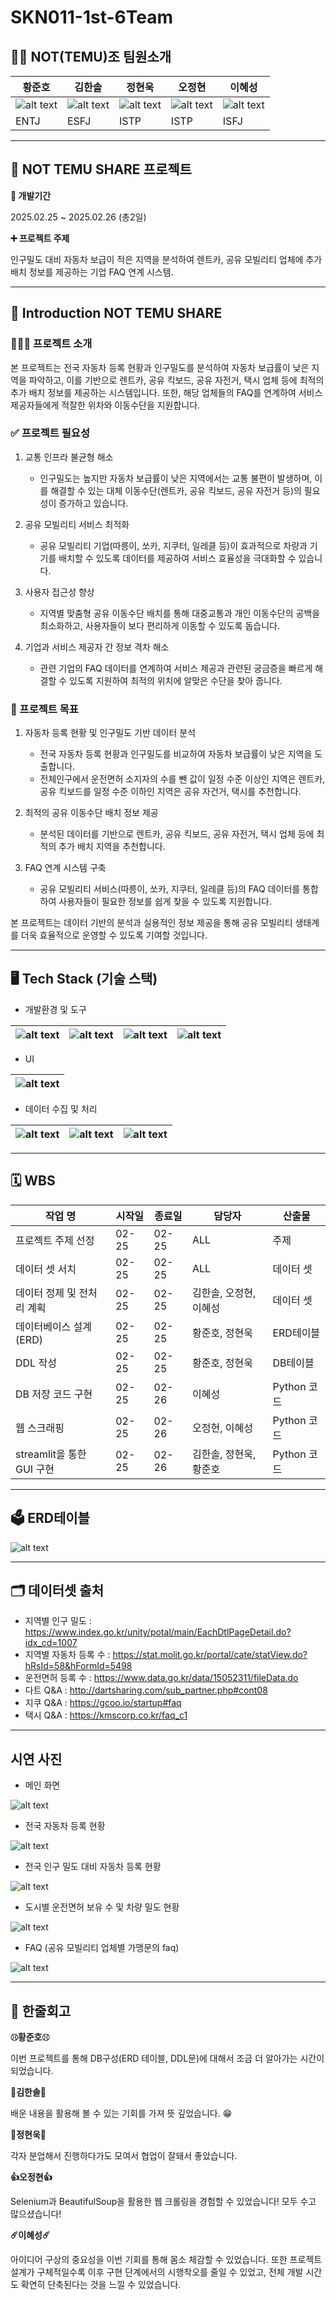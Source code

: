 # SKN011-1st-6Team

## 👋🏻 NOT(TEMU)조 팀원소개
| 황준호 | 김한솔 | 정현욱 | 오정현 | 이혜성 |
| --- | --- | --- | --- | --- |
| ![alt text](이미지/image-1.png) | ![alt text](이미지/image.png) | ![alt text](이미지/image-2.png) | ![alt text](이미지/image-3.png) | ![alt text](이미지/image-4.png) |
| ENTJ | ESFJ | ISTP | ISTP | ISFJ |
---
## 🚙 NOT TEMU SHARE 프로젝트

**📅 개발기간**

2025.02.25 ~ 2025.02.26 (총2일)

**➕ 프로젝트 주제**

인구밀도 대비 자동차 보급이 적은 지역을 분석하여 렌트카, 공유 모빌리티 업체에 추가 배치 정보를 제공하는 기업 FAQ 연계 시스템.

---

## 🚙 Introduction NOT TEMU SHARE
### 🧑🏻‍🏫 프로젝트 소개
본 프로젝트는 전국 자동차 등록 현황과 인구밀도를 분석하여 자동차 보급률이 낮은 지역을 파악하고, 이를 기반으로 렌트카, 공유 킥보드, 공유 자전거, 택시 업체 등에 최적의 추가 배치 정보를 제공하는 시스템입니다. 또한, 해당 업체들의 FAQ를 연계하여 서비스 제공자들에게 적잘한 위차와 이동수단을 지원합니다.

### ✅ 프로젝트 필요성

1. 교통 인프라 불균형 해소
    - 인구밀도는 높지만 자동차 보급률이 낮은 지역에서는 교통 불편이 발생하며, 이를 해결할 수 있는 대체 이동수단(렌트카, 공유 킥보드, 공유 자전거 등)의 필요성이 증가하고 있습니다.
    
2. 공유 모빌리티 서비스 최적화
    - 공유 모빌리티 기업(따릉이, 쏘카, 지쿠터, 일레클 등)이 효과적으로 차량과 기기를 배치할 수 있도록 데이터를 제공하여 서비스 효율성을 극대화할 수 있습니다.

3. 사용자 접근성 향상
    - 지역별 맞춤형 공유 이동수단 배치를 통해 대중교통과 개인 이동수단의 공백을 최소화하고, 사용자들이 보다 편리하게 이동할 수 있도록 돕습니다.
    
4. 기업과 서비스 제공자 간 정보 격차 해소
    - 관련 기업의 FAQ 데이터를 연계하여 서비스 제공과 관련된 궁금증을 빠르게 해결할 수 있도록 지원하여 최적의 위치에 알맞은 수단을 찾아 줍니다.

### 🎯 프로젝트 목표 

1. 자동차 등록 현황 및 인구밀도 기반 데이터 분석
    - 전국 자동차 등록 현황과 인구밀도를 비교하여 자동차 보급률이 낮은 지역을 도출합니다.
    - 전체인구에서 운전면허 소지자의 수를 뺀 값이 일정 수준 이상인 지역은 렌트카, 공유 킥보드를 일정 수준 이하인 지역은 공유 자건거, 택시를 추천합니다.

2. 최적의 공유 이동수단 배치 정보 제공
    - 분석된 데이터를 기반으로 렌트카, 공유 킥보드, 공유 자전거, 택시 업체 등에 최적의 추가 배치 지역을 추천합니다.

3. FAQ 연계 시스템 구축
    - 공유 모빌리티 서비스(따릉이, 쏘카, 지쿠터, 일레클 등)의 FAQ 데이터를 통합하여 사용자들이 필요한 정보를 쉽게 찾을 수 있도록 지원합니다.

본 프로젝트는 데이터 기반의 분석과 실용적인 정보 제공을 통해 공유 모빌리티 생태계를 더욱 효율적으로 운영할 수 있도록 기여할 것입니다.

---

## 🖥️ Tech Stack (기술 스택)

- 개발환경 및 도구

| ![alt text](이미지/image5.png) | ![alt text](이미지/image-6.png) | ![alt text](이미지/image-7.png) | ![alt text](이미지/image-8.png) |
| --- | --- | --- | ---|

- UI

| ![alt text](이미지/image-9.png) |
| --- |

- 데이터 수집 및 처리

| ![alt text](이미지/image-10.png) | ![alt text](이미지/image-11.png) | ![alt text](이미지/image-12.png) |
| --- | --- | --- | 

--- 

## 🗓️ WBS


| 작업 명 | 시작일 | 종료일 | 담당자 | 산출물 | 
| --- | --- | --- | --- |--- | 
| 프로젝트 주제 선정 | 02-25 | 02-25 | ALL | 주제 | 
| 데이터 셋 서치 | 02-25 | 02-25 | ALL | 데이터 셋 | 
| 데이터 정제 및 전처리 계획 | 02-25 | 02-25 | 김한솔, 오정현, 이혜성 | 데이터 셋 | 
| 데이터베이스 설계(ERD) | 02-25 | 02-25 | 황준호, 정현욱 | ERD테이블 | 
| DDL 작성 | 02-25 | 02-25 | 황준호, 정현욱 | DB테이블 |
| DB 저장 코드 구현 | 02-25 | 02-26 | 이혜성 | Python 코드 | 
| 웹 스크래핑 | 02-25 | 02-26 | 오정현, 이혜성 | Python 코드 | 
| streamlit을 통한 GUI 구현 | 02-25 | 02-26 | 김한솔, 정현욱, 황준호 | Python 코드 | 

---

## 🗳️ ERD테이블

![alt text](이미지/image-15.png)

---

## 🗂️ 데이터셋 출처

- 지역별 인구 밀도 : https://www.index.go.kr/unity/potal/main/EachDtlPageDetail.do?idx_cd=1007
- 지역별 자동차 등록 수 : https://stat.molit.go.kr/portal/cate/statView.do?hRsId=58&hFormId=5498
- 운전면허 등록 수 : https://www.data.go.kr/data/15052311/fileData.do
- 다트 Q&A : http://dartsharing.com/sub_partner.php#cont08
- 지쿠 Q&A : https://gcoo.io/startup#faq
- 택시 Q&A : https://kmscorp.co.kr/faq_c1

---

## 시연 사진

- 메인 화면

![alt text](이미지/sim1.png)


- 전국 자동차 등록 현황

![alt text](이미지/sim2.png)


- 전국 인구 밀도 대비 자동차 등록 현황

![alt text](이미지/sim3.png)


- 도시별 운전면허 보유 수 및 차량 밀도 현황

![alt text](이미지/sim5.png)


- FAQ (공유 모빌리티 업체별 가맹문의 faq) 

![alt text](이미지/sim4.png)




---

## 📌 한줄회고

**⚾︎황준호⚾︎**

이번 프로젝트를 통해 DB구성(ERD 테이블, DDL문)에 대해서 조금 더 알아가는 시간이 되었습니다.

**🥋김한솔🥋**

배운 내용을 활용해 볼 수 있는 기회를 가져 뜻 깊었습니다. 😁

**🫠정현욱🫠**

각자 분업해서 진행하다가도 모여서 협업이 잘돼서 좋았습니다.

**👍오정현👍**

Selenium과 BeautifulSoup을 활용한 웹 크롤링을 경험할 수 있었습니다! 모두 수고 많으셨습니다!

**☄️이혜성☄️**

아이디어 구상의 중요성을 이번 기회를 통해 몸소 체감할 수 있었습니다. 또한 프로젝트 설계가 구체적일수록 이후 구현 단계에서의 시행착오를 줄일 수 있었고, 전체 개발 시간도 확연히 단축된다는 것을 느낄 수 있었습니다.
